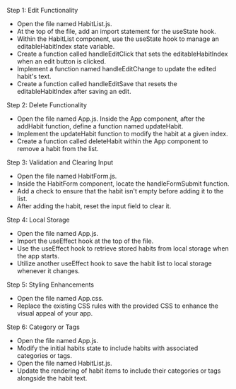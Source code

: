Step 1: Edit Functionality

- Open the file named HabitList.js.
- At the top of the file, add an import
statement for the useState hook.
- Within the HabitList component, 
use the useState hook to manage an
editableHabitIndex state variable.
- Create a function called handleEditClick
that sets the editableHabitIndex when
an edit button is clicked.
- Implement a function named handleEditChange
to update the edited habit's text.
- Create a function called handleEditSave
that resets the editableHabitIndex
after saving an edit.

Step 2: Delete Functionality

- Open the file named App.js.
Inside the App component, after the addHabit
function, define a function named updateHabit.
- Implement the updateHabit function to modify 
the habit at a given index.
- Create a function called deleteHabit within
the App component to remove a habit from the list.

Step 3: Validation and Clearing Input

- Open the file named HabitForm.js.
- Inside the HabitForm component, locate the
handleFormSubmit function.
- Add a check to ensure that the habit isn't
empty before adding it to the list.
- After adding the habit, reset the input
field to clear it.

Step 4: Local Storage

- Open the file named App.js.
- Import the useEffect hook at the top of the file.
- Use the useEffect hook to retrieve stored habits
from local storage when the app starts.
- Utilize another useEffect hook to save the
habit list to local storage whenever it changes.

Step 5: Styling Enhancements

- Open the file named App.css.
- Replace the existing CSS rules with the provided
CSS to enhance the visual appeal of your app.

Step 6: Category or Tags

- Open the file named App.js.
- Modify the initial habits state to include habits
with associated categories or tags.
- Open the file named HabitList.js.
- Update the rendering of habit items to include
their categories or tags alongside the habit text.
